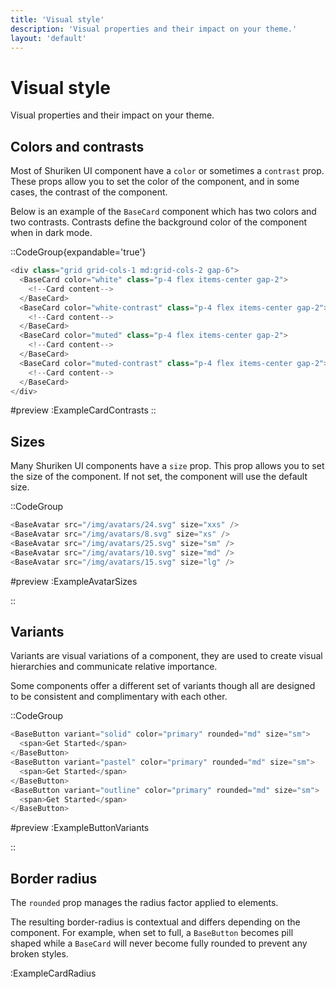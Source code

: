 ```yaml
---
title: 'Visual style'
description: 'Visual properties and their impact on your theme.'
layout: 'default'
---
```


# Visual style

Visual properties and their impact on your theme.

## Colors and contrasts

Most of Shuriken UI component have a `color` or sometimes a `contrast` prop. These props allow you to set the color of the component, and in some cases, the contrast of the component.

Below is an example of the `BaseCard` component which has two colors and two contrasts. Contrasts define the background color of the component when in dark mode.

::CodeGroup{expandable='true'}

```js [ExampleCardContrasts.vue]
<div class="grid grid-cols-1 md:grid-cols-2 gap-6">
  <BaseCard color="white" class="p-4 flex items-center gap-2">
    <!--Card content-->
  </BaseCard>
  <BaseCard color="white-contrast" class="p-4 flex items-center gap-2">
    <!--Card content-->
  </BaseCard>
  <BaseCard color="muted" class="p-4 flex items-center gap-2">
    <!--Card content-->
  </BaseCard>
  <BaseCard color="muted-contrast" class="p-4 flex items-center gap-2">
    <!--Card content-->
  </BaseCard>
</div>
```

#preview
:ExampleCardContrasts
::

## Sizes

Many Shuriken UI components have a `size` prop. This prop allows you to set the size of the component. If not set, the component will use the default size.

::CodeGroup

```js [ExampleAvatarSizes.vue]
<BaseAvatar src="/img/avatars/24.svg" size="xxs" />
<BaseAvatar src="/img/avatars/8.svg" size="xs" />
<BaseAvatar src="/img/avatars/25.svg" size="sm" />
<BaseAvatar src="/img/avatars/10.svg" size="md" />
<BaseAvatar src="/img/avatars/15.svg" size="lg" />
```

#preview
:ExampleAvatarSizes

::

## Variants

Variants are visual variations of a component, they are used to create visual hierarchies and communicate relative importance.

Some components offer a different set of variants though all are designed to be consistent and complimentary with each other.

::CodeGroup

```js [ExampleButtonVariants.vue]
<BaseButton variant="solid" color="primary" rounded="md" size="sm">
  <span>Get Started</span>
</BaseButton>
<BaseButton variant="pastel" color="primary" rounded="md" size="sm">
  <span>Get Started</span>
</BaseButton>
<BaseButton variant="outline" color="primary" rounded="md" size="sm">
  <span>Get Started</span>
</BaseButton>
```

#preview
:ExampleButtonVariants

::

## Border radius

The `rounded` prop manages the radius factor applied to elements.

The resulting border-radius is contextual and differs depending on the component. For example, when set to full, a `BaseButton` becomes pill shaped while a `BaseCard` will never become fully rounded to prevent any broken styles.

:ExampleCardRadius